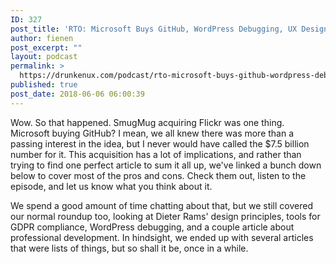 ```yaml
---
ID: 327
post_title: 'RTO: Microsoft Buys GitHub, WordPress Debugging, UX Design Portfolios&#8230;'
author: fienen
post_excerpt: ""
layout: podcast
permalink: >
  https://drunkenux.com/podcast/rto-microsoft-buys-github-wordpress-debugging-ux-design-portfolios/
published: true
post_date: 2018-06-06 06:00:39
---
```

Wow. So that happened. SmugMug acquiring Flickr was one thing. Microsoft buying GitHub? I mean, we all knew there was more than a passing interest in the idea, but I never would have called the $7.5 billion number for it. This acquisition has a lot of implications, and rather than trying to find one perfect article to sum it all up, we've linked a bunch down below to cover most of the pros and cons. Check them out, listen to the episode, and let us know what you think about it.

We spend a good amount of time chatting about that, but we still covered our normal roundup too, looking at Dieter Rams' design principles, tools for GDPR compliance, WordPress debugging, and a couple article about professional development. In hindsight, we ended up with several articles that were lists of things, but so shall it be, once in a while.